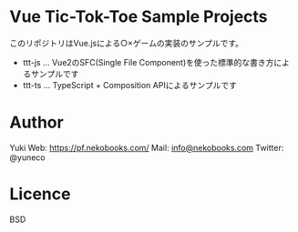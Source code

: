 # Vue Tic-Tok-Toe Sample Projects

このリポジトリはVue.jsによる○×ゲームの実装のサンプルです。

- ttt-js ... Vue2のSFC(Single File Component)を使った標準的な書き方によるサンプルです
- ttt-ts ... TypeScript + Composition APIによるサンプルです

# Author

Yuki
Web: https://pf.nekobooks.com/
Mail: info@nekobooks.com
Twitter: @yuneco

# Licence

BSD